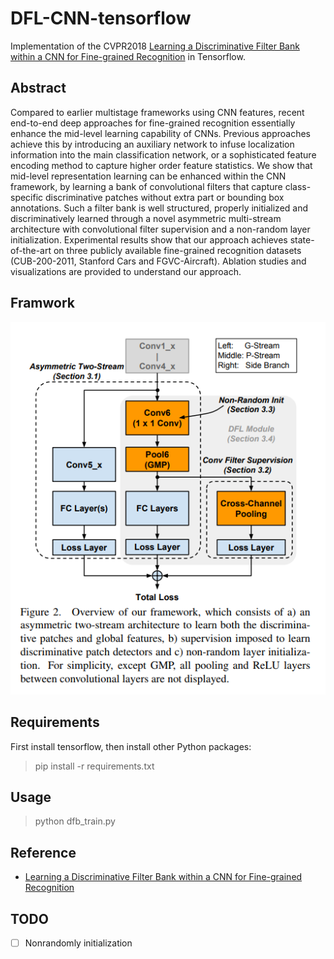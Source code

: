 # DFL-CNN-tensorflow

Implementation of the CVPR2018 [Learning a Discriminative Filter Bank within a CNN for Fine-grained Recognition](https://arxiv.org/abs/1611.09932) in Tensorflow. 

## Abstract

Compared to earlier multistage frameworks using CNN features, recent end-to-end deep approaches for fine-grained recognition essentially enhance the mid-level learning capability of CNNs. Previous approaches achieve this by introducing an auxiliary network to infuse localization information into the main classification network, or a sophisticated feature encoding method to capture higher order feature statistics. We show that mid-level representation learning can be enhanced within the CNN framework, by learning a bank of convolutional filters that capture class-specific discriminative patches without extra part or bounding box annotations. Such a filter bank is well structured, properly initialized and discriminatively learned through a novel asymmetric multi-stream architecture with convolutional filter supervision and a non-random layer initialization. Experimental results show that our approach achieves state-of-the-art on three publicly available fine-grained recognition datasets (CUB-200-2011, Stanford Cars and FGVC-Aircraft). Ablation studies and visualizations are provided to understand our approach.

## Framwork

![framwork](framwork.png)

## Requirements

First install tensorflow, then install other Python packages:
  >pip install -r requirements.txt
  
## Usage

>python dfb_train.py
 
## Reference

- [Learning a Discriminative Filter Bank within a CNN for Fine-grained Recognition](https://arxiv.org/abs/1611.09932)


## TODO

- [ ] Nonrandomly initialization
